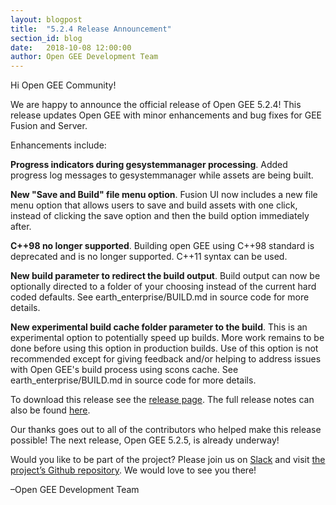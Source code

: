 ```yaml
---
layout: blogpost
title:  "5.2.4 Release Announcement"
section_id: blog
date:   2018-10-08 12:00:00
author: Open GEE Development Team
---
```


Hi Open GEE Community!
 
We are happy to announce the official release of Open GEE 5.2.4!  This release updates Open GEE with minor enhancements and bug fixes for GEE Fusion and Server.
 
Enhancements include:

**Progress indicators during gesystemmanager processing**. Added progress log messages to gesystemmanager while assets are being built.

**New "Save and Build" file menu option**. Fusion UI now includes a new file menu option that allows users to save and build assets with one click, instead of clicking the save option and then the build option immediately after.

**C++98 no longer supported**. Building open GEE using C++98 standard is deprecated and is no longer supported. C++11 syntax can be used.

**New build parameter to redirect the build output**. Build output can now be optionally directed to a folder of your choosing instead of the current hard coded defaults. See earth_enterprise/BUILD.md in source code for more details.

**New experimental build cache folder parameter to the build**. This is an experimental option to potentially speed up builds. More work remains to be done before using this option in production builds. Use of this option is not recommended except for giving feedback and/or helping to address issues with Open GEE's build process using scons cache. See earth_enterprise/BUILD.md in source code for more details.

To download this release see the [release page](https://github.com/google/earthenterprise/releases/tag/5.2.4-2.final). The full release notes can also be found [here](http://www.opengee.org/geedocs/answer/7160004.html).
 
Our thanks goes out to all of the contributors who helped make this release possible! The next release, Open GEE 5.2.5, is already underway!
 
Would you like to be part of the project? Please join us on [Slack](http://slack.opengee.org/) and visit [the project’s Github repository](https://github.com/google/earthenterprise). We would love to see you there!
 
–Open GEE Development Team

